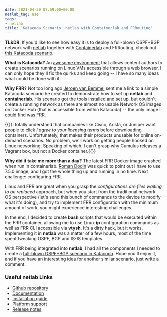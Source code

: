 ```yaml
---
date: 2021-04-30 07:59:00+00:00
netlab_tag: use
tags:
- netlab
title: 'Katacoda Scenario: netlab with Containerlab and FRRouting'
---
```

**TL&DR**: If you'd like to see how easy it is to deploy a full-blown OSPF+BGP network with [netlab](https://netlab.tools/) together with [Containerlab](https://blog.ipspace.net/2021/04/netsim-containerlab.html) and FRRouting, check out [this Katacoda scenario](https://katacoda.com/ipspace/scenarios/netsim-containerlab-101).

**What is Katacoda?** An [awesome environment](https://katacoda.com/) that allows content authors to create scenarios running on Linux VMs accessible through a web browser. I can only hope they'll fix the quirks and keep going -- I have so many ideas what could be done with it.

**Why FRR?** Not too long ago [Jeroen van Bemmel](https://www.linkedin.com/in/jeroenvbemmel/) sent me a link to a simple Katacoda scenario he created to demonstrate how to set up **netlab** and **containerlab**. His scenario got the tools installed and set up, but couldn't create a running network as there are almost no usable Network OS images on Docker Hub (that is accessible from within Katacoda) -- the only image I could find was FRR.
<!--more-->
{{<note>}}I totally understand that companies like Cisco,  Arista, or Juniper want people to click _I agree to your licensing terms_ before downloading containers. Unfortunately, that makes their products unusable for online on-demand scenarios. No problem, we'll work on getting people hooked on Linux networking. Speaking of which, I can't grasp why Cumulus releases a Vagrant box, but not a Docker container.{{</note>}}

**Why did it take me more than a day?** The latest FRR Docker image crashed when run in containerlab. [Roman Dodin](https://www.linkedin.com/in/rdodin/) was quick to point out I have to use 7.5.0 image, and I got the whole thing up and running in no time. Next challenge: configuring FRR.

Linux and FRR are great when you grasp the *configurations are files waiting to be replaced* approach, but when you start from the traditional network OS perspective (let's send this bunch of commands to the device to modify what it's doing), and try to implement FRR configuration with the minimum amount of work, you might experience interesting challenges.

In the end, I decided to create **bash** scripts that would be executed within the FRR container, allowing me to use Linux **ip** configuration commands as well as FRR CLI accessible via **vtysh**. It's a dirty hack, but it works. Implementing it in **netlab** was a matter of a few hours, most of the time spent tweaking OSPF, BGP and IS-IS templates.

With FRR being integrated into **netlab**, I had all the components I needed to create a [full-blown OSPF+BGP scenario in Katacoda](https://katacoda.com/ipspace/scenarios/netsim-containerlab-101). Hope you'll enjoy it, and if you have an interesting idea for another similar scenario, just write a comment.

### Useful netlab Links

* [Github repository](https://github.com/ipspace/netlab)
* [Documentation](https://netlab.tools/)
* [Installation guide](https://netlab.tools/install/)
* [Platform support](https://netlab.tools/platforms/)
* [Release notes](https://netlab.tools/release/)

